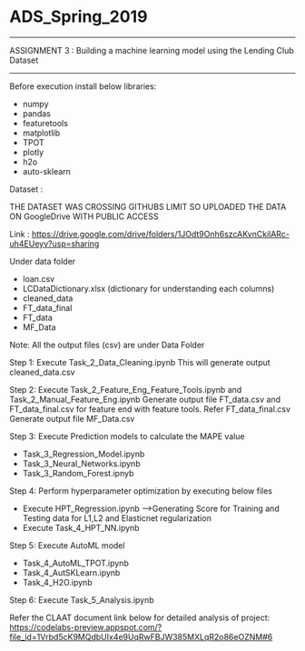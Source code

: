 # ADS_Spring_2019

************************************************************************************
ASSIGNMENT 3 : Building a machine learning model using the Lending Club Dataset
************************************************************************************

Before execution install below libraries:
- numpy
- pandas
- featuretools
- matplotlib
- TPOT
- plotly
- h2o
- auto-sklearn

Dataset : 

THE DATASET WAS CROSSING GITHUBS LIMIT SO UPLOADED THE DATA ON GoogleDrive WITH PUBLIC ACCESS

Link : https://drive.google.com/drive/folders/1JOdt9Onh6szcAKvnCkilARc-uh4EUeyv?usp=sharing

Under data folder
- loan.csv
- LCDataDictionary.xlsx (dictionary for understanding each columns)
- cleaned_data
- FT_data_final
- FT_data
- MF_Data


Note: All the output files (csv) are under Data Folder 

Step 1: Execute Task_2_Data_Cleaning.ipynb
This will generate output cleaned_data.csv

Step 2: Execute Task_2_Feature_Eng_Feature_Tools.ipynb and Task_2_Manual_Feature_Eng.ipynb
Generate output file FT_data.csv and FT_data_final.csv for feature end with feature tools. Refer FT_data_final.csv
Generate output file MF_Data.csv 

Step 3: Execute Prediction models to calculate the MAPE value
- Task_3_Regression_Model.ipynb
- Task_3_Neural_Networks.ipynb
- Task_3_Random_Forest.ipnyb

Step 4: Perform hyperparameter optimization by executing below files
- Execute HPT_Regression.ipynb -->Generating Score for Training and Testing data for L1,L2 and Elasticnet regularization 
- Execute Task_4_HPT_NN.ipynb

Step 5: Execute AutoML model
- Task_4_AutoML_TPOT.ipynb
- Task_4_AutSKLearn.ipynb
- Task_4_H2O.ipynb


Step 6: Execute Task_5_Analysis.ipynb


Refer the CLAAT document link below for detailed analysis of project:
https://codelabs-preview.appspot.com/?file_id=1Vrbd5cK9MQdbUIx4e9UqRwFBJW385MXLqR2o86eOZNM#6

